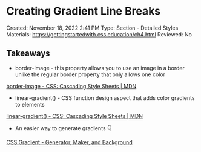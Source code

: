# Creating Gradient Line Breaks

Created: November 18, 2022 2:41 PM
Type: Section - Detailed Styles
Materials: https://gettingstartedwith.css.education/ch4.html
Reviewed: No

## Takeaways

- border-image - this property allows you to use an image in a border unlike the regular border property that only allows one color

[border-image - CSS&colon; Cascading Style Sheets | MDN](https://developer.mozilla.org/en-US/docs/Web/CSS/border-image)

- linear-gradient() - CSS function design aspect that adds color gradients to elements

[linear-gradient() - CSS&colon; Cascading Style Sheets | MDN](https://developer.mozilla.org/en-US/docs/Web/CSS/gradient/linear-gradient)

- An easier way to generate gradients 👇

[CSS Gradient - Generator, Maker, and Background](https://cssgradient.io/)